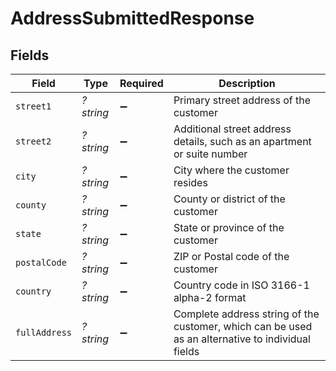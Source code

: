 # AddressSubmittedResponse


## Fields

| Field                                                                                             | Type                                                                                              | Required                                                                                          | Description                                                                                       |
| ------------------------------------------------------------------------------------------------- | ------------------------------------------------------------------------------------------------- | ------------------------------------------------------------------------------------------------- | ------------------------------------------------------------------------------------------------- |
| `street1`                                                                                         | *?string*                                                                                         | :heavy_minus_sign:                                                                                | Primary street address of the customer                                                            |
| `street2`                                                                                         | *?string*                                                                                         | :heavy_minus_sign:                                                                                | Additional street address details, such as an apartment or suite number                           |
| `city`                                                                                            | *?string*                                                                                         | :heavy_minus_sign:                                                                                | City where the customer resides                                                                   |
| `county`                                                                                          | *?string*                                                                                         | :heavy_minus_sign:                                                                                | County or district of the customer                                                                |
| `state`                                                                                           | *?string*                                                                                         | :heavy_minus_sign:                                                                                | State or province of the customer                                                                 |
| `postalCode`                                                                                      | *?string*                                                                                         | :heavy_minus_sign:                                                                                | ZIP or Postal code of the customer                                                                |
| `country`                                                                                         | *?string*                                                                                         | :heavy_minus_sign:                                                                                | Country code in ISO 3166-1 alpha-2 format                                                         |
| `fullAddress`                                                                                     | *?string*                                                                                         | :heavy_minus_sign:                                                                                | Complete address string of the customer, which can be used as an alternative to individual fields |